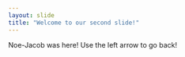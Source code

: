 ```yaml
---
layout: slide
title: "Welcome to our second slide!"
---
```

Noe-Jacob was here!
Use the left arrow to go back!